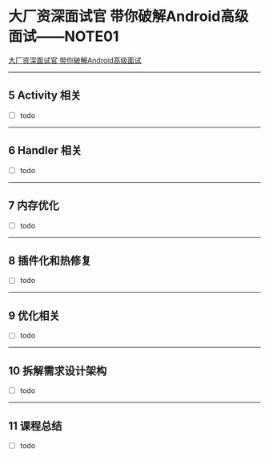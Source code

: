 # 大厂资深面试官 带你破解Android高级面试——NOTE01

[大厂资深面试官 带你破解Android高级面试](https://coding.imooc.com/class/317.html)

---
## 5 Activity 相关

- [ ] todo

---
## 6 Handler 相关

- [ ] todo

---
## 7 内存优化

- [ ] todo

---
## 8 插件化和热修复

- [ ] todo

---
## 9 优化相关

- [ ] todo

---
## 10 拆解需求设计架构

- [ ] todo

---
## 11 课程总结

- [ ] todo
